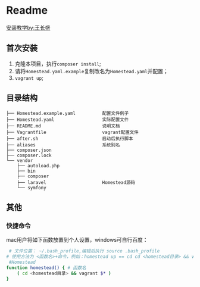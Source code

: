 # Readme

[安装教学by:王长盛](http://docs.mojia-ohc.com:8081/#/docs/homestead)

## 首次安装

1. 克隆本项目，执行`composer install`;
2. 请将`Homestead.yaml.example`复制改名为`Homestead.yaml`并配置；
3. `vagrant up`;
   
## 目录结构

```
├── Homestead.example.yaml          配置文件例子
├── Homestead.yaml                  实际配置文件
├── README.md                       说明文档
├── Vagrantfile                     vagrant配置文件
├── after.sh                        启动后执行脚本
├── aliases                         系统别名
├── composer.json
├── composer.lock
└── vendor
    ├── autoload.php
    ├── bin
    ├── composer
    ├── laravel                     Homestead源码
    └── symfony
```

## 其他

### 快捷命令

mac用户将如下函数放置到个人设置，windows可自行百度：

```bash
 # 文件位置： ~/.bash_profile,编辑后执行 source .bash_profile
# 使用方法为 <函数名>+命令，例如：homestead up == cd cd <homestead目录> && vagrant up
 #Homestead
function homestead() { # 函数名
    ( cd <homestead目录> && vagrant $* )
}
```